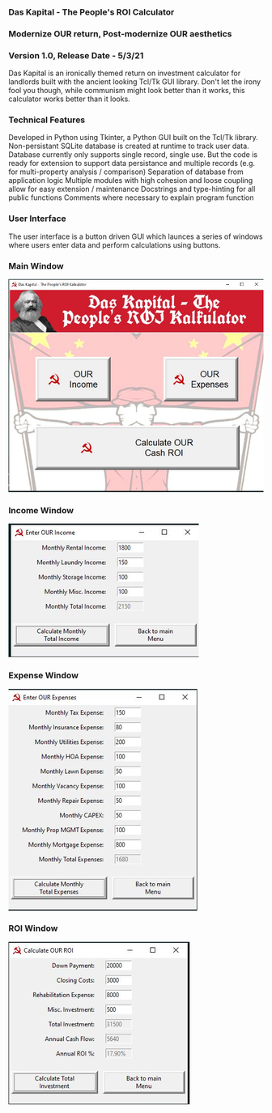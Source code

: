 ### Das Kapital - The People's ROI Calculator
### Modernize OUR return, Post-modernize OUR aesthetics
### Version 1.0, Release Date - 5/3/21

Das Kapital is an ironically themed return on investment calculator for landlords built with the ancient looking Tcl/Tk GUI library. Don't let the irony fool you though, while communism might look better than it works, this calculator works better than it looks.  

### Technical Features
Developed in Python using Tkinter, a Python GUI built on the Tcl/Tk library.
Non-persistant SQLite database is created at runtime to track user data. 
Database currently only supports single record, single use.  But the code is ready for extension to support data persistance and multiple records (e.g. for multi-property analysis / comparison) 
Separation of database from application logic
Multiple modules with high cohesion and loose coupling allow for easy extension / maintenance
Docstrings and type-hinting for all public functions
Comments where necessary to explain program function

### User Interface
The user interface is a button driven GUI which launces a series of windows where users enter data and perform calculations using buttons.

### Main Window
![Main Window](Main_screen.JPG "Main window")

### Income Window
![Income Window](Income_window.JPG "Income window")

### Expense Window
![Expense Window](Expense_window.JPG "Expense window")

### ROI Window
![ROI Window](ROI_window.JPG "ROI window")
